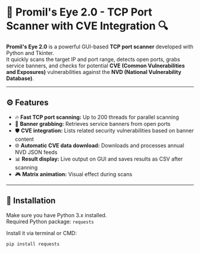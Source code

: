 # 🚀 Promil's Eye 2.0 - TCP Port Scanner with CVE Integration 🔍

**Promil's Eye 2.0** is a powerful GUI-based **TCP port scanner** developed with Python and Tkinter.  
It quickly scans the target IP and port range, detects open ports, grabs service banners, and checks for potential **CVE (Common Vulnerabilities and Exposures)** vulnerabilities against the **NVD (National Vulnerability Database)**.

---

## ⚙️ Features

- 🔥 **Fast TCP port scanning:** Up to 200 threads for parallel scanning  
- 📡 **Banner grabbing:** Retrieves service banners from open ports  
- 🛡️ **CVE integration:** Lists related security vulnerabilities based on banner content  
- 🌐 **Automatic CVE data download:** Downloads and processes annual NVD JSON feeds  
- 📊 **Result display:** Live output on GUI and saves results as CSV after scanning  
- 🎮 **Matrix animation:** Visual effect during scans  

---

## 🚀 Installation

Make sure you have Python 3.x installed.  
Required Python package: `requests`

Install it via terminal or CMD:

```bash
pip install requests
